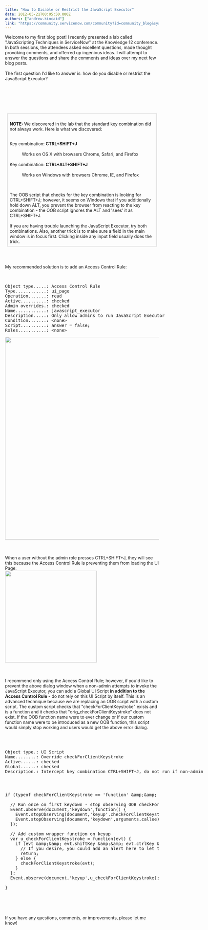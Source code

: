 ```yaml
---
title: "How to Disable or Restrict the JavaScript Executor"
date: 2012-05-21T00:05:50.000Z
authors: ["andrew.kincaid"]
link: "https://community.servicenow.com/community?id=community_blog&sys_id=0adce665dbd0dbc01dcaf3231f961975"
---
```

<p>Welcome to my first blog post! I recently presented a lab called "JavaScripting Techniques in ServiceNow" at the Knowledge 12 conference. In both sessions, the attendees asked excellent questions, made thought provoking comments, and offerred up ingenious ideas. I will attempt to answer the questions and share the comments and ideas over my next few blog posts.<br /><br />The first question I'd like to answer is: how do you disable or restrict the JavaScript Executor?<br /><br /><!--break--><br /><br /><br /><br /><div style="border: 1px solid #CCC; display: inline-block; padding: 0.5em; margin: 0.5em;"><br /><strong>NOTE:</strong> We discovered in the lab that the standard key combination did not always work. Here is what we discovered:<br /><dl><dd><br /></dd><dt>Key combination: <strong>CTRL+SHIFT+J</strong></dt><dd><br /></dd><dd>Works on OS X with browsers Chrome, Safari, and Firefox</dd><dd><br /></dd><dt>Key combination: <strong>CTRL+ALT+SHIFT+J</strong></dt><dd><br /></dd><dd>Works on Windows with browsers Chrome, IE, and Firefox</dd><dd><br /></dd></dl><br />The OOB script that checks for the key combination is looking for CTRL+SHIFT+J; however, it seems on Windows that if you additionally hold down ALT, you prevent the browser from reacting to the key combination - the OOB script ignores the ALT and 'sees' it as CTRL+SHIFT+J.<br /><br />If you are having trouble launching the JavaScript Executor, try both combinations. Also, another trick is to make sure a field in the main window is in focus first. Clicking inside any input field usually does the trick.<br /></div><br /><br /><br /><br />My recommended solution is to add an Access Control Rule:<br /><div class="geshifilter" style="display: inline-block;"><br /><pre style="font-family:monospace;"><br />Object type.....: Access Control Rule<br />Type............: ui_page<br />Operation.......: read<br />Active..........: checked<br />Admin overrides.: checked<br />Name............: javascript_executor<br />Description.....: Only allow admins to run JavaScript Executor<br />Condition.......: &lt;none&gt;<br />Script..........: answer = false;<br />Roles...........: &lt;none&gt;<br /></pre></div><br /><img  alt="" class="jive-image" src="fda91906dbd0d7041dcaf3231f961901.iix" style="width: 663px; height: auto;" /><br /><br /><br /><br />When a user without the admin role presses CTRL+SHIFT+J, they will see this because the Access Control Rule is preventing them from loading the UI Page:<br /><img  alt="" class="jive-image" src="7c58d542db18d304b322f4621f961992.iix" style="width: 300px; height: auto;" /><br /><br /><br /><br />I recommend only using the Access Control Rule; however, if you'd like to prevent the above dialog window when a non-admin attempts to invoke the JavaScript Executor, you can add a Global UI Script <strong>in addition to the Access Control Rule</strong> - do not rely on this UI Script by itself. This is an advanced technique because we are replacing an OOB script with a custom script. The custom script checks that "checkForClientKeystroke" exists and is a function and it checks that "orig_checkForClientKeystroke" does not exist. If the OOB function name were to ever change or if our custom function name were to be introduced as a new OOB function, this script would simply stop working and users would get the above error dialog.<br /><br /><div class="geshifilter" style="display: inline-block;"><br /><pre style="font-family:monospace;"><br />Object type.: UI Script<br />Name........: Override checkForClientKeystroke<br />Active......: checked<br />Global......: checked<br />Description.: Intercept key combination CTRL+SHIFT+J, do not run if non-admin<br /></pre></div><br /><pre __default_attr="plain" __jive_macro_name="code" class="jive_text_macro jive_macro_code"><br /><br />if (typeof checkForClientKeystroke == 'function' &amp;amp;&amp;amp; typeof u_checkForClientKeystroke == 'undefined') {<br /><br />  // Run once on first keydown - stop observing OOB checkForClientKeystroke function on keyup<br />  Event.observe(document,'keydown',function() {<br />    Event.stopObserving(document,'keyup',checkForClientKeystroke);<br />    Event.stopObserving(document,'keydown',arguments.callee);<br />  });<br /><br />  // Add custom wrapper function on keyup<br />  var u_checkForClientKeystroke = function(evt) {<br />    if (evt &amp;amp;&amp;amp; evt.shiftKey &amp;amp;&amp;amp; evt.ctrlKey &amp;amp;&amp;amp; evt.keyCode == 74 &amp;amp;&amp;amp; !getTopWindow().g_user.hasRole('admin')) {<br />      // If you desire, you could add an alert here to let the user know this function has been disabled<br />      return;<br />    } else {<br />      checkForClientKeystroke(evt);<br />    }<br />  };<br />  Event.observe(document,'keyup',u_checkForClientKeystroke);<br /><br />}<br /></pre><br /><br /><br /><br />If you have any questions, comments, or improvements, please let me know!<br /><br /></p>